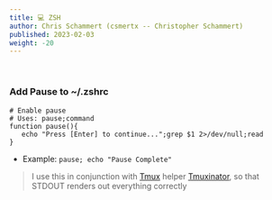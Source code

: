 ```yaml
---
title: 💻 ZSH
author: Chris Schammert (csmertx -- Christopher Schammert)
published: 2023-02-03
weight: -20
---
```


<br />

### Add Pause to ~/.zshrc

```
# Enable pause
# Uses: pause;command
function pause(){
   echo "Press [Enter] to continue...";grep $1 2>/dev/null;read
}
```

- Example: ```pause; echo "Pause Complete"```

> I use this in conjunction with [Tmux](/Linux/Software/tmux) helper [Tmuxinator](https://github.com/tmuxinator/tmuxinator), so that STDOUT renders out everything correctly